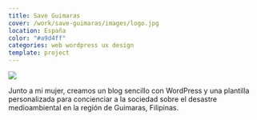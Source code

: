```yaml
---
title: Save Guimaras
cover: /work/save-guimaras/images/logo.jpg
location: España
color: "#a9d4ff"
categories: web wordpress ux design
template: project
---
```


![](/work/save-guimaras/images/1.png)

Junto a mi mujer, creamos un blog sencillo con WordPress y una plantilla personalizada para concienciar a la sociedad sobre el desastre medioambiental en la región de Guimaras, Filipinas.
